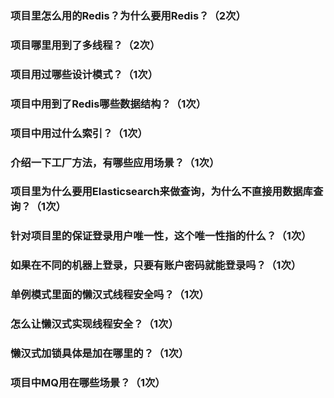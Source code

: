 ### 项目里怎么用的Redis？为什么要用Redis？（2次）

### 项目哪里用到了多线程？（2次）

### 项目用过哪些设计模式？（1次）

### 项目中用到了Redis哪些数据结构？（1次）

### 项目中用过什么索引？（1次）

### 介绍一下工厂方法，有哪些应用场景？（1次）

### 项目里为什么要用Elasticsearch来做查询，为什么不直接用数据库查询？（1次）

### 针对项目里的保证登录用户唯一性，这个唯一性指的什么？（1次）

### 如果在不同的机器上登录，只要有账户密码就能登录吗？（1次）

### 单例模式里面的懒汉式线程安全吗？（1次）

### 怎么让懒汉式实现线程安全？（1次）

### 懒汉式加锁具体是加在哪里的？（1次）

### 项目中MQ用在哪些场景？（1次）